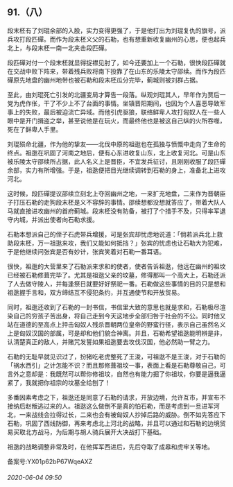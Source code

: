 ## 91.（八）
段末柸有了刘琨余部的入股，实力变得更强了，于是他打出为刘琨复仇的旗号，派兵攻打段匹磾。而作为段末柸义父的石勒，也有想重新收复幽州的心思，便也起兵北上，与段末柸一南一北夹击段匹磾。



段匹磾对付一个段末柸就显得捉襟见肘了，如今还要加上一个石勒，很快段匹磾就在交战中败下阵来，带着残兵败将南下投靠了在山东的乐陵太守邵续。而作为段匹磾原先地盘的幽州地带也被石勒和段末柸瓜分完毕，蓟城则被刘群占据。



至此，由刘琨死亡引发的北疆变局才算告一段落。纵观刘琨其人，早年作为贾后一党为虎作伥，干了不少上不了台面的事情。坐镇晋阳期间，也因为个人喜恶导致军事上的失败，最后被迫流亡异域。而他引虎驱狼，联络鲜卑人攻打匈奴人在一些人眼中是开门揖盗之举，甚至说他是在玩火，而最终他也是被这自己纵的火所吞噬，死在了鲜卑人手里。



刘琨殒命北疆，作为他的挚友——北伐中原的祖逖也在孤独与愤慨中走向了生命的终点。祖逖在巩固了河南之地后，便有心东进收复山东，北上收复河北。可是山东被乐陵太守邵续所占据，此人名义上是晋臣，不宜发兵征讨，且刚刚收服了段匹磾余部，实力有所增强。于是，祖逖便把目光继续调转到石勒的身上，准备北上进攻河北。



这时候，段匹磾提议邵续立刻北上夺回幽州之地，一来扩充地盘，二来作为晋朝臣子打压石勒的走狗段末柸是义不容辞的事情。邵续想都没想就答应了，带着大队人马就直接进攻幽州的首府蓟城。段末柸没有防备，被打了个措手不及，只得率军退守内城，并派出使者向石勒求援。



石勒本想派自己的侄子石虎带兵增援，可是张宾却忧虑地说道：「倘若派兵北上救助段末柸，万一祖逖来攻，我们又能如何抵挡？」张宾的忧虑也让石勒大为犯难，于是他继续问张宾是否有妙计，张宾笑着对石勒一番耳语。



很快，祖逖的大营里来了石勒派来求和的使者，使者告诉祖逖，他远在幽州的祖坟已经被石勒修葺完毕了。尤其是祖逖父亲的坟墓，修得那叫一个高大上，石勒还派了人去做守陵人，并每逢祭日就要好好祭祀一番。石勒做这些事情的目的只是想和祖逖握手言和，双方缔结互不侵犯条约，并互通使节和开放贸易。



同时，祖逖还收到了石勒的一封书信，书信里大致的意思也就是求和，石勒极尽渲染自己的穷孩子苦出身，将自己走到今天这地步全部归咎于社会的不公。同时他又站在道德的至高点上抨击匈奴人残杀晋朝两位皇帝的野蛮行径，表示自己虽然名义上是匈奴汉国的部属，可是却和他们貌合神离。并且，石勒希望祖逖能明辨是非，认清楚真正的敌人，并赌咒发誓如果祖逖要去攻伐汉国，他必然助一臂之力。



石勒的无耻早就见识过了，扮猪吃老虎整死了王浚，可祖逖不是王浚，对于石勒的「祸水西引」之计怎能不识？而且那修葺祖坟一事，表面上看是石勒尊敬自己，可言外之意却是：我既然可以帮你修祖坟，自然也有能力掘了你祖坟，你要是逼我逼紧了，我就把你祖宗的坟墓全给刨了！



多番因素考虑之下，祖逖还是同意了石勒的请求，开放边境，允许互市，并宣布不接纳后赵叛逃过来的人。祖逖这么做倒不是真的怕石勒，而是考虑到一旦进军河北，一来战线会拉得过长，二来也会有被匈奴人抄掉后路的威胁。倒不如先答应下石勒，巩固了西线防御，再来考虑北上河北的战略，并且可以通过和石勒的边境贸易买取北方战马，为后期与胡人骑兵展开大决战打下基础。



祖逖的战略调整非常及时，在他挥军西进后，先后夺取了成皋和虎牢关等地。



备案号:YX01p62bP67WqeAXZ


###### 2020-06-04 09:50
